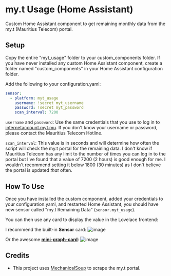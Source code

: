 # my.t Usage (Home Assistant)

Custom Home Assistant component to get remaining monthly data from the my.t (Mauritius Telecom) portal.

## Setup
Copy the entire "myt_usage" folder to your custom_components folder. If you have never installed any custom Home Assistant component, create a folder named "custom_components" in your Home Assistant configuration folder.

Add the following to your configuration.yaml:
```yaml
sensor:
  - platform: myt_usage
    username: !secret myt_username
    password: !secret myt_password
    scan_interval: 7200
```

`username` and `password`: Use the same credentials that you use to log in to [internetaccount.myt.mu](https://internetaccount.myt.mu). If you don't know your username or password, please contact the Mauritius Telecom Hotline.

`scan_interval`: This value is in seconds and will determine how often the script will check the my.t portal for the remaining data. I don't know if Mauritius Telecom has any limit to the number of times you can log in to the portal but I've found that a value of 7200 (2 hours) is good enough for me. I wouldn't recommend setting it below 1800 (30 minutes) as I don't believe the portal is updated *that* often.

## How To Use
Once you have installed the custom component, added your credentials to your configuration.yaml, and restarted Home Assistant, you should have new sensor called "my.t Remaining Data" (`sensor.myt_usage`).

You can then use any card to display the value in the Lovelace frontend:

I recommend the built-in **Sensor** card:
![image](https://user-images.githubusercontent.com/2962486/67623635-ba5c9f00-f838-11e9-94d4-0bbefc0adce7.png)

Or the awesome **[mini-graph-card](https://github.com/kalkih/mini-graph-card)**:
![image](https://user-images.githubusercontent.com/2962486/67623669-11fb0a80-f839-11e9-8170-142380d33ade.png)

## Credits

 - This project uses [MechanicalSoup](https://pypi.org/project/MechanicalSoup/) to scrape
   the my.t portal.

<!--stackedit_data:
eyJoaXN0b3J5IjpbLTE5NDU0MDQyOTAsLTc1NTU4ODYzNywtMT
U3MDY2OTgwOSwtNzg1NTQ2NjUxLDY0MTgwMTM2NV19
-->